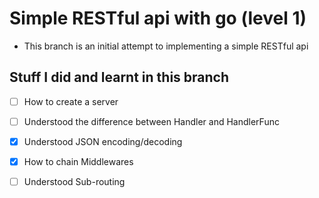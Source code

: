 # Simple RESTful api with go (level 1)
- This branch is an initial attempt to implementing a simple RESTful api

## Stuff I did and learnt in this branch

- [ ] How to create a server

- [ ] Understood the difference between Handler and HandlerFunc

- [x] Understood JSON encoding/decoding

- [x] How to chain Middlewares

- [ ] Understood Sub-routing